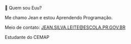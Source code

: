 👺 Quem sou Euu?

Me chamo Jean e estou Aprendendo Programação.

Meio de contato: JEAN.SILVA.LEITE@ESCOLA.PR.GOV.BR

Estudante do CEMAP
